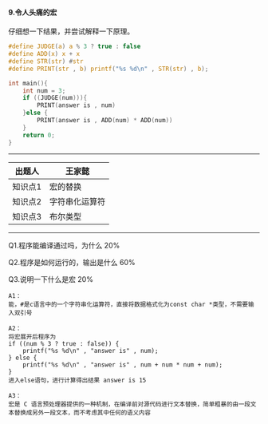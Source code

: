 #### 9.令人头痛的宏

仔细想一下结果，并尝试解释一下原理。

```c  
#define JUDGE(a) a % 3 ? true : false
#define ADD(x) x + x
#define STR(str) #str  
#define PRINT(str , b) printf("%s %d\n" , STR(str) , b);

int main(){
    int num = 3;
    if ((JUDGE(num))){
        PRINT(answer is , num)
    }else {
        PRINT(answer is , ADD(num) * ADD(num))
    }
    return 0;    
}
```

------

| **出题人** | **王家懿**   |
| ---------- | ------------ |
| 知识点1    | 宏的替换       |
| 知识点2    | 字符串化运算符  |
| 知识点3    | 布尔类型       |

------

Q1.程序能编译通过吗，为什么 20%  

Q2.程序是如何运行的，输出是什么 60%

Q3.说明一下什么是宏 20%  


```
A1：
能，#是c语言中的一个字符串化运算符，直接将数据格式化为const char *类型，不需要输入双引号
  
A2：
将宏展开后程序为  
if ((num % 3 ? true : false)) {
    printf("%s %d\n" , "answer is" , num);
} else {
    printf("%s %d\n" , "answer is" , num + num * num + num);
}
进入else语句，进行计算得出结果 answer is 15

A3：
宏是 C 语言预处理器提供的一种机制，在编译前对源代码进行文本替换，简单粗暴的由一段文本替换成另外一段文本，而不考虑其中任何的语义内容
```
